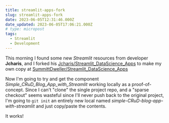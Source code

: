 ```yaml
---
title: streamlit-apps-fork
slug: streamlit-apps-fork
date: 2023-06-05T12:31:46.000Z
date_updated: 2023-06-05T17:06:21.000Z
# type: micropost
tags:
  - Streamlit
  - Development
---
```


This morning I found some new *Streamlit* resources from developer **Jcharis**, and I forked his [Jcharis/Streamlit_DataScience_Apps](https://github.com/Jcharis/Streamlit_DataScience_Apps) to make my own copy at [SummittDweller/Streamlit_DataScience_Apps](https://github.com/SummittDweller/Streamlit_DataScience_Apps)

Now I'm going to try and get the component *Simple_CRuD_Blog_App_with_Streamlit* working locally as a proof-of-concept.  Since I can't "clone" the single project repo, and a "sparse checkout" seems wasteful since I'll never push back to the original project, I'm going to `git init` an entirely new local named *simple-CRuD-blog-app-with-streamlit* and just copy/paste the contents.

It works!
